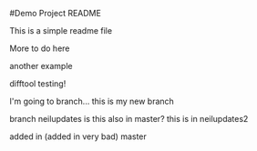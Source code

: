 #Demo Project README

This is a simple readme file

More to do here

another example

difftool testing!

I'm going to branch... this is my new branch

branch neilupdates
is this also in master?
this is in neilupdates2

added in (added in very bad) master